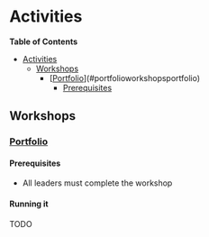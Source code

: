# Activities

<!-- markdown-toc start - Don't edit this section. Run M-x markdown-toc-generate-toc again -->
**Table of Contents**

- [Activities](#activities)
    - [Workshops](#workshops)
        - [[Portfolio](workshops/portfolio)](#portfolioworkshopsportfolio)
            - [Prerequisites](#prerequisites)

<!-- markdown-toc end -->
<!-- markdown-toc start - Don't edit this section. Run M-x markdown-toc/generate-toc again -->

## Workshops

### [Portfolio](workshops/portfolio)

#### Prerequisites

- All leaders must complete the workshop

#### Running it

TODO
